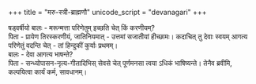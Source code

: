 +++
title = "मरु-स्त्री-ब्राह्मणौ"
unicode_script = "devanagari"
+++

षड्वर्षीयो बालः - मरून्मत्ता परिणेतुम् इच्छति चेत् किं करणीयम्?  
पिता - प्रायेण तिरस्करणीयं, जातिनियमात् - उत्तमां सजातीयां हीच्छामः। कदाचित् तु देवाः स्वयम् आगत्य परिणेतुं वदन्ति चेत् - तां हिन्दुकीं कुर्याः प्रथमम्।  
बालः - देवा आगत्य भाषन्ते?  
पिता - सन्ध्योपासन-नृत्य-गीतादिभिस् सेवसे चेत् पूर्णमनसा त्वया ऽधिकं भाषिष्यन्ते। तेनैव ब्रवीमि, कल्पयित्वा कार्यं कर्म, सावधानम्। 
